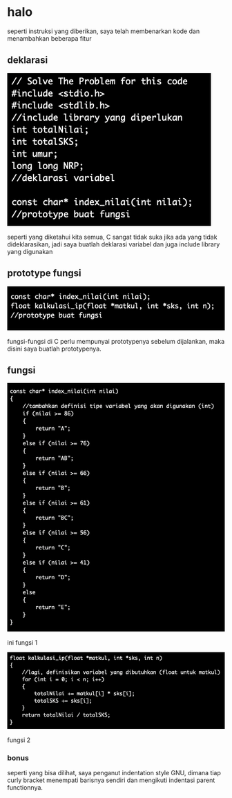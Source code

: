 # halo
seperti instruksi yang diberikan, saya telah membenarkan kode dan menambahkan beberapa fitur

## deklarasi
![declarations](img/declarations.png)

seperti yang diketahui kita semua, C sangat tidak suka jika ada yang tidak dideklarasikan, jadi saya buatlah deklarasi variabel dan juga include library yang digunakan

## prototype fungsi
![function prototype](img/prototype.png)

fungsi-fungsi di C perlu mempunyai prototypenya sebelum dijalankan, maka disini saya buatlah prototypenya.

## fungsi
![index function](img/func1.png)

ini fungsi 1

![other function](img/func2.png)

fungsi 2

### bonus 
seperti yang bisa dilihat, saya penganut indentation style GNU, dimana tiap curly bracket menempati barisnya sendiri dan mengikuti indentasi parent functionnya.
